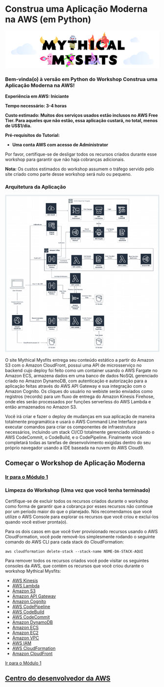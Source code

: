 # Construa uma Aplicação Moderna na AWS (em Python)

![mysfits-welcome](/images/module-1/mysfits-welcome.png)

### Bem-vinda(o) à versão em **Python** do Workshop Construa uma Aplicação Moderna na AWS!

**Experiência em AWS: Iniciante**

**Tempo necessário: 3-4 horas**

**Custo estimado: Muitos dos serviços usados estão inclusos no AWS Free Tier. Para aqueles que não estão, essa aplicação custará, no total, menos de US$1/dia.**

**Pré-requisitos do Tutorial:**

* **Uma conta AWS com acesso de Administrator**

Por favor, certifique-se de desligar todos os recursos criados durante esse workshop para garantir que não haja cobranças adicionais.

**Nota:**  Os custos estimados do workshop assumem o tráfego servido pelo site criado como parte desse workshop será nulo ou pequeno.

### Arquitetura da Aplicação

![Application Architecture](/images/arch-diagram.png)

O site Mythical Mysfits entrega seu conteúdo estático a partir do Amazon S3 com o Amazon CloudFront, possui uma API de microsserviço no backend cujo deploy foi feito como um container usando o AWS Fargate no Amazon ECS, armazena dados em uma banco de dados NoSQL gerenciado criado no Amazon DynamoDB, com autenticação e autorização para a aplicação feitas através do AWS API Gateway e sua integração com o Amazon Cognito.  Os cliques do usuário no webiste serão enviados como registros (records) para um fluxo de entrega do Amazon Kinesis Firehose, onde eles serão processados por funções serverless do AWS Lambda e então armazenados no Amazon S3.

Você irá criar e fazer o deploy de mudanças em sua aplicação de maneira totalmente programática e usará o AWS Command Line Interface para executar comandos para criar os componentes de infraestrutura necessários, incluindo um stack CI/CD totalmente gerenciado utilizando o AWS CodeCommit, o CodeBuild, e o CodePipeline. Finalmente você completará todas as tarefas de desenvolvimento exigidas dentro do seu próprio navegador usando a IDE baseada na nuvem do AWS Cloud9.  

## Começar o Workshop de Aplicação Moderna

### [Ir para o Módulo 1](/module-1)


### Limpeza do Workshop (Uma vez que você tenha terminado)
Certifique-se de excluir todos os recursos criados durante o workshop como forma de garantir que a cobrança por esses recursos não continue por um período maior do que o planejado. Nós recomendamos que você utilize o AWS Console para explorar os recursos que você criou e excluí-los quando você estiver pronta(o).

Para os dois casos em que você tiver provisionado recursos usando o AWS CloudFormation, você pode removê-los simplesmente rodando o seguinte comando do AWS CLI para cada stack do CloudFormation:

```
aws cloudformation delete-stack --stack-name NOME-DA-STACK-AQUI
```

Para remover todos os recursos criados você pode visitar os seguintes consoles da AWS, que contém os recursos que você criou durante o workshop Mythical Mysfits:
* [AWS Kinesis](https://console.aws.amazon.com/kinesis/home)
* [AWS Lambda](https://console.aws.amazon.com/lambda/home)
* [Amazon S3](https://console.aws.amazon.com/s3/home)
* [Amazon API Gateway](https://console.aws.amazon.com/apigateway/home)
* [Amazon Cognito](https://console.aws.amazon.com/cognito/home)
* [AWS CodePipeline](https://console.aws.amazon.com/codepipeline/home)
* [AWS CodeBuild](https://console.aws.amazon.com/codebuild/home)
* [AWS CodeCommit](https://console.aws.amazon.com/codecommit/home)
* [Amazon DynamoDB](https://console.aws.amazon.com/dynamodb/home)
* [Amazon ECS](https://console.aws.amazon.com/ecs/home)
* [Amazon EC2](https://console.aws.amazon.com/ec2/home)
* [Amazon VPC](https://console.aws.amazon.com/vpc/home)
* [AWS IAM](https://console.aws.amazon.com/iam/home)
* [AWS CloudFormation](https://console.aws.amazon.com/cloudformation/home)
* [Amazon CloudFront](https://console.aws.amazon.com/cloudfront/home)


[Ir para o Módulo 1](/module-1)


## [Centro do desenvolvedor da AWS](https://developer.aws)
